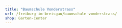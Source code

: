 ```yaml
---
title: "Baumschule Vonderstrass"
url: /freiburg-im-breisgau/baumschule-vonderstrass/
shop: Garten-Center
---
```

